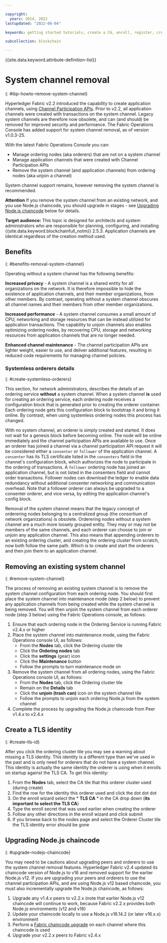 ```yaml
---

copyright: 
  years: 2014, 2022
lastupdated: "2022-08-04"

keywords: getting started tutorials, create a CA, enroll, register, create an MSP, wallet, create a peer, create ordering service, Raft, ordering service, blockchain network, blockchain

subcollection: blockchain

---
```




{{site.data.keyword.attribute-definition-list}}


# System channel removal
{: #ibp-howto-remove-system-channel}

Hyperledger Fabric v2.2 introduced the capability to create application channels, using [Channel Participation APIs](https://github.com/hyperledger/fabric/blob/main/swagger/swagger-fabric.json). 
Prior to v2.2, all application channels were created with transactions on the system channel. 
Legacy system channels are therefore now obsolete, and can (and should) be removed for improved security and performance. 
The Fabric Operations Console has added support for system channel removal, as of version v1.0.3-25.

With the latest Fabric Operations Console you can:

- Manage ordering nodes (aka orderers) that are not on a system channel
- Manage application channels that were created with Channel Participation APIs
- Remove the system channel (and application channels) from ordering nodes (aka unjoin a channel)

System channel support remains, however removing the system channel is recommended.

**Attention** If you remove the system channel from an existing network, and you use Node.js chaincode,
you should upgrade in stages - see [Upgrading Node.js chaincode](#upgrade-nodejs-chaincode) below for details.

**Target audience:** This topic is designed for architects and system administrators who are responsible
for planning, configuring, and installing {{site.data.keyword.blockchainfull_notm}} 2.5.3. Application
channels are identical regardless of the creation method used.

## Benefits
{: #benefits-removal-system-channel}

Operating without a system channel has the following benefits:

**Increased privacy** - A system channel is a shared entity for all organizations on the network. It is therefore impossible to hide the existence of application channels, and their member organizations, from other members. By contrast, operating without a system channel obscures all channel names and their members from other member organizations.

**Increased performance** - A system channel consumes a small amount of CPU, networking and storage resources that can be instead utilized for application transactions. The capability to unjoin channels also enables optimizing ordering nodes, by recovering CPU, storage and networking resources from application channels that are no longer needed.

**Enhanced channel maintenance** - The channel participation APIs are lighter weight, easier to use, and deliver additional features, resulting in reduced code requirements for managing channel policies.

### Systemless orderers details
{: #create-systemless-orderers}

This section, for network administrators, describes the details of an ordering service **without** a system channel. 
When a system channel **is** used for creating an ordering service, each ordering node receives a configuration block that is generated prior to creating the orderer container. 
Each ordering node gets this configuration block to bootstrap it and bring it online. By contrast, when using systemless ordering nodes this process has changed.

With no system channel, an orderer is simply created and started. 
It does not wait for a genesis block before becoming online. 
The node will be online immediately and the channel participation APIs are available to use. 
Once an orderer has joined a channel via a channel participation API request it will be considered either a `consenter` or `follower` of the application channel. 
A `consenter` has its TLS certificate listed in the `consenters` field in the channel's configuration block, which authorizes the node to participate in the ordering of transactions. 
A `follower` ordering node has joined an application channel, but is not listed in the consenters field and cannot order transactions. 
Follower nodes can download the ledger to enable data redundancy without additional consenter networking and communication overhead. 
Note that a follower orderer can always be upgraded to a consenter orderer, and vice versa, by editing the application channel's config block.

Removal of the system channel means that the legacy concept of orderering nodes belonging to a centralized group (the consortium of network organizations) is obsolete. Orderering nodes without a system channel are a much more loosely grouped entity. 
They may or may not be members of the same channels, and each orderer can choose to join or unjoin any application channel. 
This also means that appending orderers to an existing ordering cluster, and creating the ordering cluster from scratch, now both follow the same path. 
Which is to create and start the orderers and then join them to an application channel.

## Removing an existing system channel
{: #remove-system-channel}

The process of removing an existing system channel is to remove the system channel configuration from each ordering node. 
You should first place the system channel into maintenance mode (step 2 below) to prevent any application channels from being created while the system channel is being removed. 
You will then unjoin the system channel from each orderer node (step 3 below) using the Fabric Operations console, as follows:

1. Ensure that each ordering node in the Ordering Service is running Fabric v2.4.x or higher
1. Place the system channel into maintenance mode, using the Fabric Operations console UI, as follows:
    - From the **Nodes** tab, click the Ordering cluster tile
    - Click the **Ordering nodes** tab
    - Click the **settings** (gear) icon
    - Click the **Maintenance** button
    - Follow the prompts to turn maintenance mode on
1. Remove the system channel from all ordering nodes, using the Fabric Operations console UI, as follows:
    - From the **Nodes** tab, click the Ordering cluster tile
    - Remain on the **Details** tab
    - Click the **unjoin (trash can)** icon on the system channel tile
    - Follow the prompts to unjoin each ordering Node.js from the system channel
1. Complete the process by upgrading the Node.js chaincode from Peer v1.4.x to v2.4.x

## Create a TLS identity
{: #create-tls-id}

After you click the ordering cluster tile you may see a warning about missing a TLS identity.
This identity is a different type than we've used in the past and is only need for orderers that do not have a system channel.
This identity is actually the same identity the orderer is using when it enrolls on startup against the TLS CA.
To get this identity:

1. From the **Nodes** tab, select the CA tile that this orderer cluster used (during create)
1. Find the row for the identity this orderer used and click the dot dot dot
1. On the enroll wizard select the * **TLS CA** * in the CA drop down (**its important to select the TLS CA**)
1. Type the enroll secret that was used earlier when creating the orderer
1. Follow any other directions in the enroll wizard and click submit
1. If you browse back to the nodes page and select the Orderer Cluster tile the TLS identity error should be gone

## Upgrading Node.js chaincode
{: #upgrade-nodejs-chaincode}

You may need to be cautions about upgrading peers and orderers to use the system channel removal features.
Hyperledger Fabric v2.4 updated its chaincode version of Node.js to v16 and removed support for the earlier Node.js v12. 
If you are upgrading your peers and orderers to use the channel participation APIs, and are using Node.js v12 based chaincode, you must also incrementally upgrade the Node.js chaincode, as follows:

1. Upgrade any v1.4.x peers to v2.2.x (note that earlier Node.js v12 chaincode will continue to work, because Fabric v2.2.x provides both Node.js environments (v12 and v16)
1. Update your chaincode locally to use a Node.js v16.14.2 (or later v16.x.x) environment
1. Perform a [Fabric chaincode upgrade](https://hyperledger-fabric.readthedocs.io/en/release-2.2/chaincode_lifecycle.html#upgrade-a-chaincode) on each channel where this chaincode is used
1. Upgrade your v2.2.x peers to Fabric v2.4.x

